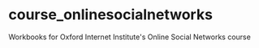 # course_onlinesocialnetworks
Workbooks for Oxford Internet Institute's Online Social Networks course
